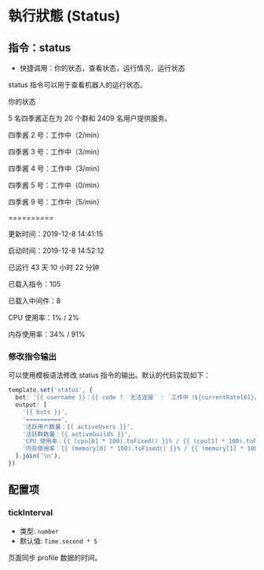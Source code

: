 # 執行狀態 (Status)

## 指令：status

- 快捷调用：你的状态，查看状态，运行情况，运行状态

status 指令可以用于查看机器人的运行状态。

<chat-panel>
<chat-message nickname="Alice">你的状态</chat-message>
<chat-message nickname="Koishi">
<p>5 名四季酱正在为 20 个群和 2409 名用户提供服务。</p>
<p>四季酱 2 号：工作中（2/min）</p>
<p>四季酱 3 号：工作中（3/min）</p>
<p>四季酱 4 号：工作中（3/min）</p>
<p>四季酱 5 号：工作中（0/min）</p>
<p>四季酱 9 号：工作中（5/min）</p>
<p>==========</p>
<p>更新时间：2019-12-8 14:41:15</p>
<p>启动时间：2019-12-8 14:52:12</p>
<p>已运行 43 天 10 小时 22 分钟</p>
<p>已载入指令：105</p>
<p>已载入中间件：8</p>
<p>CPU 使用率：1% / 2%</p>
<p>内存使用率：34% / 91%</p>
</chat-message>
</chat-panel>

### 修改指令输出

可以使用模板语法修改 status 指令的输出。默认的代码实现如下：

<div v-pre>

```ts
template.set('status', {
  bot: '{{ username }}：{{ code ? `无法连接` : `工作中（${currentRate[0]}/min）` }}',
  output: [
    '{{ bots }}',
    '==========',
    '活跃用户数量：{{ activeUsers }}',
    '活跃群数量：{{ activeGuilds }}',
    'CPU 使用率：{{ (cpu[0] * 100).toFixed() }}% / {{ (cpu[1] * 100).toFixed() }}%',
    '内存使用率：{{ (memory[0] * 100).toFixed() }}% / {{ (memory[1] * 100).toFixed() }}%',
  ].join('\n'),
})
```

</div>

## 配置项

### tickInterval

- 类型: `number`
- 默认值: `Time.second * 5`

页面同步 profile 数据的时间。
